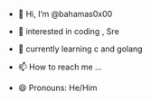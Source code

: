 - 👋 Hi, I’m @bahamas0x00
- 👀 interested in coding , Sre
- 🌱 currently learning c and golang

- 📫 How to reach me ...
- 😄 Pronouns: He/Him


<!---
bahamas0x00/bahamas0x00 is a ✨ special ✨ repository because its `README.md` (this file) appears on your GitHub profile.
You can click the Preview link to take a look at your changes.
--->
